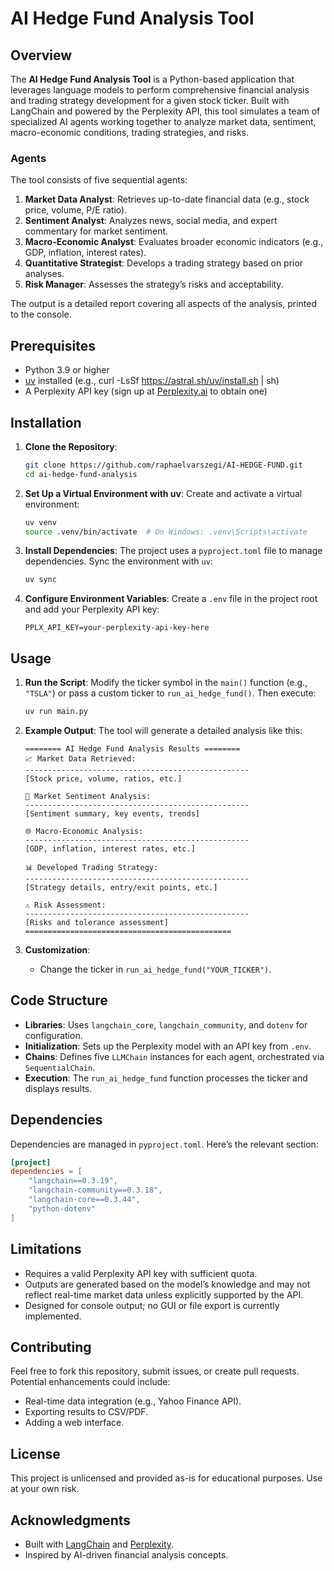 # AI Hedge Fund Analysis Tool

## Overview

The **AI Hedge Fund Analysis Tool** is a Python-based application that leverages language models to perform comprehensive financial analysis and trading strategy development for a given stock ticker. Built with LangChain and powered by the Perplexity API, this tool simulates a team of specialized AI agents working together to analyze market data, sentiment, macro-economic conditions, trading strategies, and risks.

### Agents
The tool consists of five sequential agents:
1. **Market Data Analyst**: Retrieves up-to-date financial data (e.g., stock price, volume, P/E ratio).
2. **Sentiment Analyst**: Analyzes news, social media, and expert commentary for market sentiment.
3. **Macro-Economic Analyst**: Evaluates broader economic indicators (e.g., GDP, inflation, interest rates).
4. **Quantitative Strategist**: Develops a trading strategy based on prior analyses.
5. **Risk Manager**: Assesses the strategy’s risks and acceptability.

The output is a detailed report covering all aspects of the analysis, printed to the console.

## Prerequisites

- Python 3.9 or higher
- [uv](https://github.com/astral-sh/uv) installed (e.g., curl -LsSf https://astral.sh/uv/install.sh | sh)
- A Perplexity API key (sign up at [Perplexity.ai](https://www.perplexity.ai) to obtain one)

## Installation

1. **Clone the Repository**:
   ```bash
   git clone https://github.com/raphaelvarszegi/AI-HEDGE-FUND.git
   cd ai-hedge-fund-analysis
   ```

2. **Set Up a Virtual Environment with uv**:
   Create and activate a virtual environment:
   ```bash
   uv venv
   source .venv/bin/activate  # On Windows: .venv\Scripts\activate
   ```

3. **Install Dependencies**:
   The project uses a `pyproject.toml` file to manage dependencies. Sync the environment with `uv`:
   ```bash
   uv sync
   ```

4. **Configure Environment Variables**:
   Create a `.env` file in the project root and add your Perplexity API key:
   ```
   PPLX_API_KEY=your-perplexity-api-key-here
   ```

## Usage

1. **Run the Script**:
   Modify the ticker symbol in the `main()` function (e.g., `"TSLA"`) or pass a custom ticker to `run_ai_hedge_fund()`. Then execute:
   ```bash
   uv run main.py
   ```

2. **Example Output**:
   The tool will generate a detailed analysis like this:
   ```
   ======== AI Hedge Fund Analysis Results ========
   📈 Market Data Retrieved:
   --------------------------------------------------
   [Stock price, volume, ratios, etc.]

   📰 Market Sentiment Analysis:
   --------------------------------------------------
   [Sentiment summary, key events, trends]

   🌐 Macro-Economic Analysis:
   --------------------------------------------------
   [GDP, inflation, interest rates, etc.]

   📊 Developed Trading Strategy:
   --------------------------------------------------
   [Strategy details, entry/exit points, etc.]

   ⚠️ Risk Assessment:
   --------------------------------------------------
   [Risks and tolerance assessment]
   ==============================================
   ```

3. **Customization**:
   - Change the ticker in `run_ai_hedge_fund("YOUR_TICKER")`.

## Code Structure

- **Libraries**: Uses `langchain_core`, `langchain_community`, and `dotenv` for configuration.
- **Initialization**: Sets up the Perplexity model with an API key from `.env`.
- **Chains**: Defines five `LLMChain` instances for each agent, orchestrated via `SequentialChain`.
- **Execution**: The `run_ai_hedge_fund` function processes the ticker and displays results.

## Dependencies

Dependencies are managed in `pyproject.toml`. Here’s the relevant section:

```toml
[project]
dependencies = [
    "langchain==0.3.19",
    "langchain-community==0.3.18",
    "langchain-core==0.3.44",
    "python-dotenv"
]
```

## Limitations

- Requires a valid Perplexity API key with sufficient quota.
- Outputs are generated based on the model’s knowledge and may not reflect real-time market data unless explicitly supported by the API.
- Designed for console output; no GUI or file export is currently implemented.

## Contributing

Feel free to fork this repository, submit issues, or create pull requests. Potential enhancements could include:
- Real-time data integration (e.g., Yahoo Finance API).
- Exporting results to CSV/PDF.
- Adding a web interface.

## License

This project is unlicensed and provided as-is for educational purposes. Use at your own risk.

## Acknowledgments

- Built with [LangChain](https://github.com/langchain-ai/langchain) and [Perplexity](https://www.perplexity.ai).
- Inspired by AI-driven financial analysis concepts.
